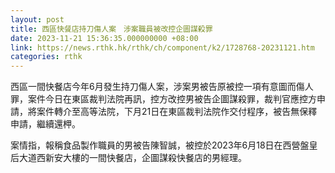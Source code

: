 ```yaml
---
layout: post
title: 西區快餐店持刀傷人案　涉案職員被改控企圖謀殺罪
date: 2023-11-21 15:36:35.000000000 +08:00
link: https://news.rthk.hk/rthk/ch/component/k2/1728768-20231121.htm
categories: rthk
---
```


西區一間快餐店今年6月發生持刀傷人案，涉案男被告原被控一項有意圖而傷人罪，案件今日在東區裁判法院再訊，控方改控男被告企圖謀殺罪，裁判官應控方申請，將案件轉介至高等法院，下月21日在東區裁判法院作交付程序，被告無保釋申請，繼續還柙。

案情指，報稱食品製作職員的男被告陳智誠，被控於2023年6月18日在西營盤皇后大道西新安大樓的一間快餐店，企圖謀殺快餐店的男經理。
